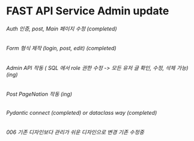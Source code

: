 # FAST API Service Admin update

<!-- ![docs](https://raw.githubusercontent.com/pozuhtuhv/0000_imgstorage/main/005_fastapi_form.png) -->

###### Auth 인증, post, Main 페이지 수정 (completed)
###### Form 형식 제작 (login, post, edit) (completed)
###### Admin API 작동 ( SQL 에서 role 권한 수정 -> 모든 유저 글 확인, 수정, 삭제 가능) (ing)
###### Post PageNation 작동 (ing)
###### Pydantic connect (completed) or dataclass way (completed)
###### 006 기존 디자인보다 관리가 쉬운 디자인으로 변경 기존 수정중
